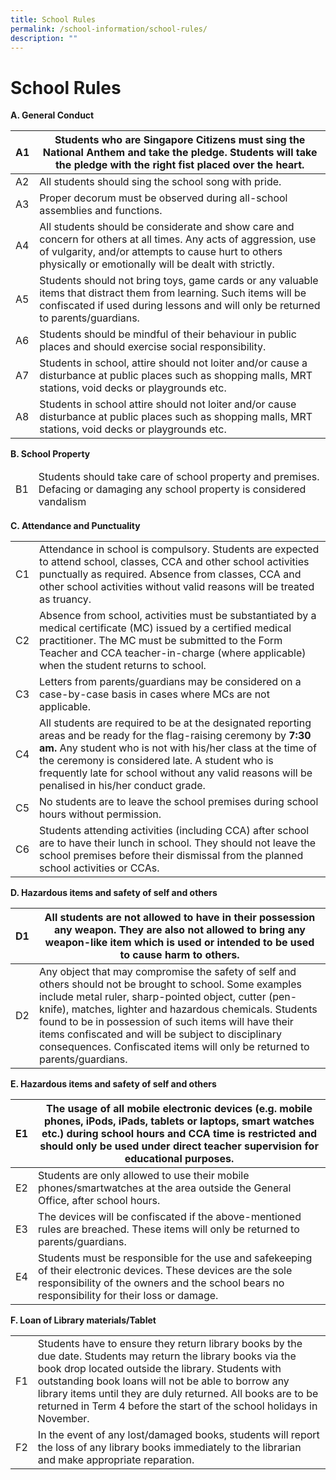 ```yaml
---
title: School Rules
permalink: /school-information/school-rules/
description: ""
---
```

# School Rules

**A. General Conduct**

<table>
<thead>
  <tr>
    <th>A1</th>
    <th>Students who are Singapore Citizens must sing the National Anthem and take the pledge. Students will take the pledge with the right fist placed over the heart. </th>
  </tr>
</thead>
<tbody>
  <tr>
    <td>A2</td>
    <td>All students should sing the school song with pride.</td>
  </tr>
  <tr>
    <td>A3</td>
    <td>Proper decorum must be observed during all-school assemblies and functions.</td>
  </tr>
  <tr>
    <td>A4</td>
    <td>All students should be considerate and show care and concern for others at all times. Any acts of aggression, use of vulgarity, and/or attempts to cause hurt to others physically or emotionally will be dealt with strictly.</td>
  </tr>
  <tr>
    <td>A5</td>
    <td>Students should not bring toys, game cards or any valuable items that distract them from learning. Such items will be confiscated if used during lessons and will only be returned to parents/guardians.</td>
  </tr>
  <tr>
    <td>A6</td>
    <td>Students should be mindful of their behaviour in public places and should exercise social responsibility.</td>
  </tr>
  <tr>
    <td>A7</td>
    <td>Students in school, attire should not loiter and/or cause a disturbance at public places such as shopping malls, MRT stations, void decks or playgrounds etc.</td>
  </tr>
  <tr>
    <td>A8</td>
    <td>Students in school attire should not loiter and/or cause disturbance at public places such as shopping malls, MRT stations, void decks or playgrounds etc.</td>
  </tr>
</tbody>
</table>

**B. School Property**

<table>
<thead>
  <tr>
    <td>B1</td>
    <td>Students should take care of school property and premises. Defacing or damaging any school property is considered vandalism</td>
  </tr>
</thead>
</table>

**C. Attendance and Punctuality**

<table>
<tbody>
  <tr>
    <td>C1</td>
    <td>Attendance in school is compulsory. Students are expected to attend school, classes, CCA and other school activities punctually as required. Absence from classes, CCA and other school activities without valid reasons will be treated as truancy.</td>
  </tr>
  <tr>
    <td>C2</td>
    <td>Absence from school, activities must be substantiated by a medical certificate (MC) issued by a certified medical practitioner. The MC must be submitted to the Form Teacher and CCA teacher-in-charge (where applicable) when the student returns to school.</td>
  </tr>
  <tr>
    <td>C3</td>
    <td>Letters from parents/guardians may be considered on a case-by-case basis in cases where MCs are not applicable.</td>
  </tr>
  <tr>
    <td>C4</td>
    <td>All students are required to be at the designated reporting areas and be ready for the flag-raising ceremony by <b>7:30 am.</b> Any student who is not with his/her class at the time of the ceremony is considered late. A student who is frequently late for school without any valid reasons will be penalised in his/her conduct grade.</td>
  </tr>
  <tr>
    <td>C5</td>
    <td>No students are to leave the school premises during school hours without permission.</td>
  </tr>
  <tr>
    <td>C6</td>
    <td>Students attending activities (including CCA) after school are to have their lunch in school. They should not leave the school premises before their dismissal from the planned school activities or CCAs.</td>
  </tr>
</tbody>
</table>

**D. Hazardous items and safety of self and others**

<table>
<thead>
  <tr>
    <th>D1</th>
    <th>All students are not allowed to have in their possession any weapon. They are also not allowed to bring any weapon-like item which is used or intended to be used to cause harm to others.</th>
  </tr>
</thead>
<tbody>
  <tr>
    <td>D2</td>
    <td>Any object that may compromise the safety of self and others should not be brought to school. Some examples include metal ruler, sharp-pointed object, cutter (pen-knife), matches, lighter and hazardous chemicals. Students found to be in possession of such items will have their items confiscated and will be subject to disciplinary consequences. Confiscated items will only be returned to parents/guardians.</td>
  </tr>
</tbody>
</table>

**E. Hazardous items and safety of self and others**

<table>
<thead>
  <tr>
    <th>E1</th>
    <th>The usage of all mobile electronic devices (e.g. mobile phones, iPods, iPads, tablets or laptops, smart watches etc.) during school hours and CCA time is restricted and should only be used under direct teacher supervision for educational purposes.</th>
  </tr>
</thead>
<tbody>
  <tr>
    <td>E2</td>
    <td>Students are only allowed to use their mobile phones/smartwatches at the area outside the General Office, after school hours.</td>
  </tr>
  <tr>
    <td>E3</td>
    <td>The devices will be confiscated if the above-mentioned rules are breached. These items will only be returned to parents/guardians.</td>
  </tr>
  <tr>
    <td>E4</td>
    <td>Students must be responsible for the use and safekeeping of their electronic devices. These devices are the sole responsibility of the owners and the school bears no responsibility for their loss or damage.</td>
  </tr>
</tbody>
</table>

**F. Loan of Library materials/Tablet**

<table>
<tbody>
  <tr>
    <td>F1</td>
    <td>Students have to ensure they return library books by the due date. Students may return the library books via the book drop located outside the library. Students with outstanding book loans will not be able to borrow any library items until they are duly returned.  All books are to be returned in Term 4 before the start of the school holidays in November.</td>
  </tr>
  <tr>
    <td>F2</td>
    <td>In the event of any lost/damaged books, students will report the loss of any library books immediately to the librarian and make appropriate reparation.</td>
  </tr>
</tbody>
</table>